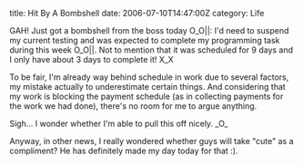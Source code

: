 title: Hit By A Bombshell
date: 2006-07-10T14:47:00Z
category: Life

GAH! Just got a bombshell from the boss today O\_O||: I'd need to suspend my current testing and was expected to complete my programming task during this week O\_O||. Not to mention that it was scheduled for 9 days and I only have about 3 days to complete it! X\_X

To be fair, I'm already way behind schedule in work due to several factors, my mistake actually to underestimate certain things. And considering that my work is blocking the payment schedule (as in collecting payments for the work we had done), there's no room for me to argue anything.

Sigh… I wonder whether I'm able to pull this off nicely. \_O\_

Anyway, in other news, I really wondered whether guys will take "cute" as a compliment? He has definitely made my day today for that :).
